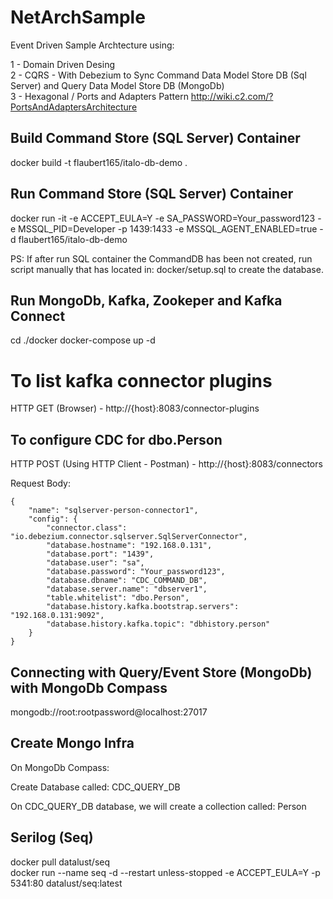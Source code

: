 # NetArchSample

Event Driven Sample Archtecture using:

1 - Domain Driven Desing  
2 - CQRS - With Debezium to Sync Command Data Model Store DB (Sql Server) and Query Data Model Store DB (MongoDb)  
3 - Hexagonal / Ports and Adapters Pattern http://wiki.c2.com/?PortsAndAdaptersArchitecture

## Build Command Store (SQL Server) Container

docker build -t flaubert165/italo-db-demo .

## Run Command Store (SQL Server) Container

docker run -it -e ACCEPT_EULA=Y -e SA_PASSWORD=Your_password123 -e MSSQL_PID=Developer -p 1439:1433 -e MSSQL_AGENT_ENABLED=true -d flaubert165/italo-db-demo

PS: If after run SQL container the CommandDB has been not created, run script manually that has located in: docker/setup.sql to create the database.

## Run MongoDb, Kafka, Zookeper and Kafka Connect

cd ./docker
docker-compose up -d

# To list kafka connector plugins

HTTP GET (Browser) - http://{host}:8083/connector-plugins

## To configure CDC for dbo.Person

HTTP POST (Using HTTP Client - Postman) - http://{host}:8083/connectors

Request Body:

    {
        "name": "sqlserver-person-connector1",
        "config": {
            "connector.class": "io.debezium.connector.sqlserver.SqlServerConnector",
            "database.hostname": "192.168.0.131",
            "database.port": "1439",
            "database.user": "sa",
            "database.password": "Your_password123",
            "database.dbname": "CDC_COMMAND_DB",
            "database.server.name": "dbserver1",
            "table.whitelist": "dbo.Person",
            "database.history.kafka.bootstrap.servers": "192.168.0.131:9092",
            "database.history.kafka.topic": "dbhistory.person"
        }
    }


## Connecting with Query/Event Store (MongoDb) with MongoDb Compass

mongodb://root:rootpassword@localhost:27017

## Create Mongo Infra

On MongoDb Compass:

Create Database called: CDC_QUERY_DB

On CDC_QUERY_DB database, we will create a collection called: Person

## Serilog (Seq)

docker pull datalust/seq  
docker run --name seq -d --restart unless-stopped -e ACCEPT_EULA=Y -p 5341:80 datalust/seq:latest  



